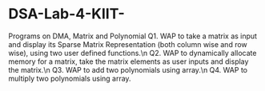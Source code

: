 # DSA-Lab-4-KIIT-
Programs on DMA, Matrix and Polynomial
Q1. WAP to take a matrix as input and display its Sparse Matrix Representation (both column wise and row wise), using two user defined functions.\n
Q2. WAP to dynamically allocate memory for a matrix, take the matrix elements as user inputs and display the matrix.\n
Q3. WAP to add two polynomials using array.\n
Q4. WAP to multiply two polynomials using array.
